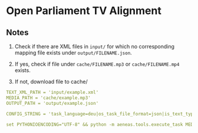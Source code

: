 # Open Parliament TV Alignment

## Notes

1. Check if there are XML files in `input/` for which no corresponding mapping file exists under `output/FILENAME.json`.

2. If yes, check if file under `cache/FILENAME.mp3` or `cache/FILENAME.mp4` exists. 

3. If not, download file to cache/

```yaml
TEXT_XML_PATH = 'input/example.xml'
MEDIA_PATH = 'cache/example.mp3'
OUTPUT_PATH = 'output/example.json'

CONFIG_STRING = 'task_language=deu|os_task_file_format=json|is_text_type=unparsed|is_text_unparsed_id_regex=s[0-9]+|is_text_unparsed_id_sort=numeric|task_adjust_boundary_no_zero=false|task_adjust_boundary_nonspeech_min=2|task_adjust_boundary_nonspeech_string=REMOVE|task_adjust_boundary_nonspeech_remove=REMOVE|is_audio_file_detect_head_min=0.1|is_audio_file_detect_head_max=3|is_audio_file_detect_tail_min=0.1|is_audio_file_detect_tail_max=3|task_adjust_boundary_algorithm=percent|task_adjust_boundary_percent_value=75|is_audio_file_head_length=1'

set PYTHONIOENCODING="UTF-8" && python -m aeneas.tools.execute_task MEDIA_PATH TEXT_XML_PATH CONFIG_STRING OUTPUT_PATH
```